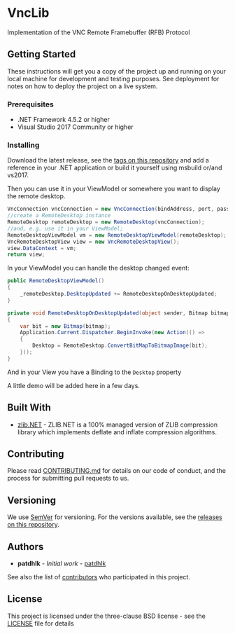 # VncLib

Implementation of the VNC Remote Framebuffer (RFB) Protocol

## Getting Started

These instructions will get you a copy of the project up and running on your local machine for development and testing purposes. See deployment for notes on how to deploy the project on a live system.

### Prerequisites

* .NET Framework 4.5.2 or higher
* Visual Studio 2017 Community or higher

### Installing

Download the latest release, see the [tags on this repository](https://github.com/patdhlk/vnclib/tags) and add a reference in your .NET application or build it yourself using msbuild or/and vs2017.

Then you can use it in your ViewModel or somewhere you want to display the remote desktop.

```cs
VncConnection vncConnection = new VncConnection(bindAddress, port, password);
//create a RemoteDesktop instance
RemoteDesktop remoteDesktop = new RemoteDesktop(vncConnection);
//and, e.g. use it in your ViewModel;
RemoteDesktopViewModel vm = new RemoteDesktopViewModel(remoteDesktop);
VncRemoteDesktopView view = new VncRemoteDesktopView();
view.DataContext = vm;
return view;
```

In your ViewModel you can handle the desktop changed event:

```cs
public RemoteDesktopViewModel()
{
    _remoteDesktop.DesktopUpdated += RemoteDesktopOnDesktopUpdated;
}

private void RemoteDesktopOnDesktopUpdated(object sender, Bitmap bitmap)
{
    var bit = new Bitmap(bitmap);
    Application.Current.Dispatcher.BeginInvoke(new Action(() => 
    { 
        Desktop = RemoteDesktop.ConvertBitMapToBitmapImage(bit); 
    }));
}
```
And in your View you have a Binding to the `Desktop` property

A little demo will be added here in a few days.

## Built With

* [zlib.NET](http://www.componentace.com/zlib_.NET.htm/) - ZLIB.NET is a 100% managed version of ZLIB compression library which implements deflate and inflate compression algorithms.

## Contributing

Please read [CONTRIBUTING.md](https://github.com/patdhlk/vnclib/blob/master/CONTRIBUTING.md) for details on our code of conduct, and the process for submitting pull requests to us.

## Versioning

We use [SemVer](http://semver.org/) for versioning. For the versions available, see the [releases on this repository](https://github.com/patdhlk/vnclib/releases). 

## Authors

* **patdhlk** - *Initial work* - [patdhlk](https://github.com/patdhlk)

See also the list of [contributors](https://github.com/patdhlk/vnclib/contributors) who participated in this project.

## License

This project is licensed under the three-clause BSD license - see the [LICENSE](LICENSE) file for details
